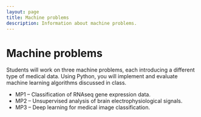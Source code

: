```yaml
---
layout: page
title: Machine problems
description: Information about machine problems.
---
```


# Machine problems

Students will work on three machine problems, each introducing a different type of medical data. Using Python, you will implement and evaluate machine learning algorithms discussed in class.

<ul>
  <li>MP1 – Classification of RNAseq gene expression data.</li>
  <li>MP2 – Unsupervised analysis of brain electrophysiological signals.</li>
  <li>MP3 – Deep learning for medical image classification.</li>
</ul>
